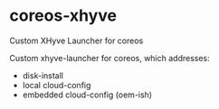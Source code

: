 # coreos-xhyve
Custom XHyve Launcher for coreos

Custom xhyve-launcher for coreos, which addresses:
- disk-install
- local cloud-config
- embedded cloud-config (oem-ish)
